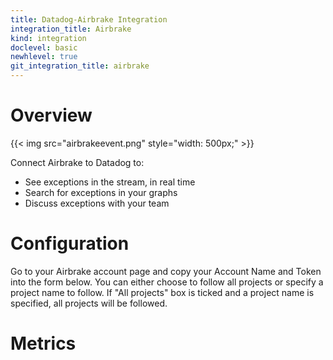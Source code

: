 ```yaml
---
title: Datadog-Airbrake Integration
integration_title: Airbrake
kind: integration
doclevel: basic
newhlevel: true
git_integration_title: airbrake
---
```


# Overview

{{< img src="airbrakeevent.png" style="width: 500px;" >}}

Connect Airbrake to Datadog to:

  * See exceptions in the stream, in real time
  * Search for exceptions in your graphs
  * Discuss exceptions with your team

# Configuration

Go to your Airbrake account page and copy your Account Name and Token into the form below.
You can either choose to follow all projects or specify a project name to follow.
If "All projects" box is ticked and a project name is specified, all projects will be followed.


# Metrics


